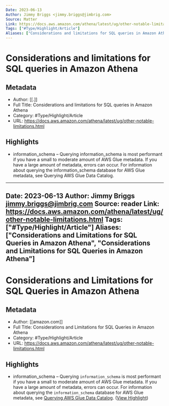 ```yaml
---
Date: 2023-06-13
Author: Jimmy Briggs <jimmy.briggs@jimbrig.com>
Source: Matter
Link: https://docs.aws.amazon.com/athena/latest/ug/other-notable-limitations.html
Tags: ["#Type/Highlight/Article"]
Aliases: ["Considerations and limitations for SQL queries in Amazon Athena", "Considerations and limitations for SQL queries in Amazon Athena"]
---
```

# Considerations and limitations for SQL queries in Amazon Athena

## Metadata
- Author: [[.]]
- Full Title: Considerations and limitations for SQL queries in Amazon Athena
- Category: #Type/Highlight/Article
- URL: https://docs.aws.amazon.com/athena/latest/ug/other-notable-limitations.html

## Highlights
- information_schema – Querying information\_schema is most performant if you have a small to moderate amount of AWS Glue metadata. If you have a large amount of metadata, errors can occur. For information about querying the information\_schema database for AWS Glue metadata, see Querying AWS Glue Data Catalog.
---
Date: 2023-06-13
Author: Jimmy Briggs <jimmy.briggs@jimbrig.com>
Source: reader
Link: https://docs.aws.amazon.com/athena/latest/ug/other-notable-limitations.html
Tags: ["#Type/Highlight/Article"]
Aliases: ["Considerations and Limitations for SQL Queries in Amazon Athena", "Considerations and Limitations for SQL Queries in Amazon Athena"]
---
# Considerations and Limitations for SQL Queries in Amazon Athena

## Metadata
- Author: [[amazon.com]]
- Full Title: Considerations and Limitations for SQL Queries in Amazon Athena
- Category: #Type/Highlight/Article
- URL: https://docs.aws.amazon.com/athena/latest/ug/other-notable-limitations.html

## Highlights
- information_schema – Querying `information_schema` is most performant if you have a small to moderate amount of AWS Glue metadata. If you have a large amount of metadata, errors can occur. For information about querying the `information_schema` database for AWS Glue metadata, see [Querying AWS Glue Data Catalog](https://docs.aws.amazon.com/athena/latest/ug/querying-glue-catalog.html). ([View Highlight](https://read.readwise.io/read/01gwn9qdxmgehd97rnw9r3hert))
